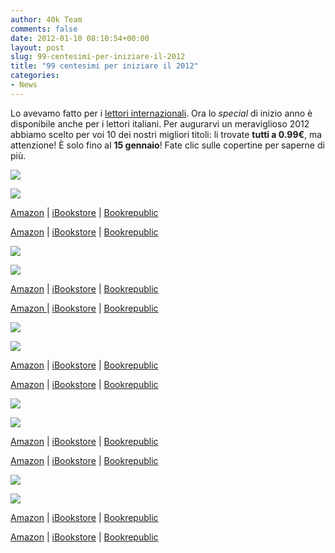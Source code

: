 ```yaml
---
author: 40k Team
comments: false
date: 2012-01-10 08:10:54+00:00
layout: post
slug: 99-centesimi-per-iniziare-il-2012
title: "99 centesimi per iniziare il 2012"
categories:
- News
---
```


Lo avevamo fatto per i [lettori internazionali](http://www.40kbooks.com/?p=13121). Ora lo _special_ di inizio anno è disponibile anche per i lettori italiani.
Per augurarvi un meraviglioso 2012 abbiamo scelto per voi 10 dei nostri migliori titoli: li trovate **tutti a 0.99€**, ma attenzione! È solo fino al **15 gennaio**! Fate clic sulle copertine per saperne di più.








[![](http://quarantak.wpengine.com/wp-content/uploads/2012/01/astral-hughes_It_t-2.png)](http://www.40kbooks.com/?page_id=133&category=14&product_id=35)


[![](http://quarantak.wpengine.com/wp-content/uploads/2012/01/augmented-dekerckhove_ita_t.jpeg)](http://www.40kbooks.com/?page_id=133&category=7&product_id=39)






[Amazon](http://www.amazon.it/dp/B004CLYF9A) | [iBookstore](http://itunes.apple.com/it/book/il-disgregatore-astrale/id481672507?mt=11) | [Bookrepublic](http://www.bookrepublic.it/book/9788865860342-il-disgregatore-astrale/)


[Amazon](http://www.amazon.it/dp/B004EYTBGC) | [iBookstore](http://itunes.apple.com/it/book/la-mente-accresciuta/id480163038?mt=11) | [Bookrepublic](http://www.bookrepublic.it/book/9788865860366-la-mente-accresciuta/)






[![](http://quarantak.wpengine.com/wp-content/uploads/2012/01/cardanica_it_t.jpeg)](http://www.40kbooks.com/?page_id=133&category=14&product_id=1)


[![](http://quarantak.wpengine.com/wp-content/uploads/2012/01/chicken-doctorow_It_okcube.png)](http://www.40kbooks.com/?page_id=133&category=14&product_id=81)






[Amazon](http://www.amazon.it/dp/B0042G00GM) | [iBookstore](http://itunes.apple.com/it/book/cardanica/id393869685?mt=11) | [Bookrepublic](http://www.bookrepublic.it/book/9788865860083-cardanica/)


[Amazon ](http://www.amazon.it/dp/B0065SE90S)| [iBookstore](http://itunes.apple.com/it/book/chicken-little/id480162822?mt=11) | [Bookrepublic](http://www.bookrepublic.it/book/9788865860847-chicken-little/)






[![](http://quarantak.wpengine.com/wp-content/uploads/2012/01/internet-artieri_I_okc-T.jpeg)](http://www.40kbooks.com/?page_id=133&category=7&product_id=65)


[![](http://quarantak.wpengine.com/wp-content/uploads/2012/01/Parthenopeian_it_t-4.jpeg)](http://www.40kbooks.com/?page_id=133&category=14&product_id=15)






[Amazon](http://www.amazon.it/dp/B006M5JFSA) | [iBookstore](http://itunes.apple.com/it/book/facebook-per-genitori/id469808256?mt=11) | [Bookrepublic](http://www.bookrepublic.it/book/9788865860649-facebook-per-genitori/)


[Amazon](http://www.amazon.it/dp/B0044XV8I2) | [iBookstore](http://itunes.apple.com/it/book/il-bisturi-partenopeo/id481676212?mt=11) | [Bookrepublic](http://www.bookrepublic.it/book/9788865860137-il-bisturi-napoletano/)






[![](http://quarantak.wpengine.com/wp-content/uploads/2012/01/ricordi_Resnick-Ita_t.jpeg)](http://www.40kbooks.com/?page_id=133&category=14&product_id=53)


[![](http://quarantak.wpengine.com/wp-content/uploads/2012/01/sogno-pearlman_I_ok2cube.jpeg)](http://www.40kbooks.com/?page_id=133&category=14&product_id=59)






[Amazon](http://www.amazon.it/dp/B004SH1KWI) | [iBookstore](http://itunes.apple.com/it/book/ricordi/id427779872?mt=11) | [Bookrepublic](http://www.bookrepublic.it/book/9788865860533-ricordi/)


[Amazon](http://www.amazon.it/dp/B004Z99LMU) | [iBookstore](http://itunes.apple.com/it/book/lultimo-sogno/id481706513?mt=11) | [Bookrepublic](http://www.bookrepublic.it/book/9788865860571-lultimo-sogno/)






[![](http://quarantak.wpengine.com/wp-content/uploads/2012/01/strategie-crouzet_It_t.jpeg)](http://www.40kbooks.com/?page_id=133&category=7&product_id=19)


[![](http://quarantak.wpengine.com/wp-content/uploads/2012/01/wikiworld-difilippo_it_t-2.jpeg)](http://www.40kbooks.com/?page_id=133&category=14&product_id=30)






[Amazon](http://www.amazon.it/dp/B0043GX2RA) | [iBookstore](http://itunes.apple.com/it/book/la-strategia-del-cyborg/id481685783?mt=11) | [Bookrepublic](http://www.bookrepublic.it/book/9788865860014-la-strategia-del-cyborg/)


[Amazon](http://www.amazon.it/dp/B0047T7OZE) | [iBookstore](http://itunes.apple.com/it/book/wikiworld/id481684973?mt=11) | [Bookrepublic](http://www.bookrepublic.it/book/9788865860205-wikiworld/)





